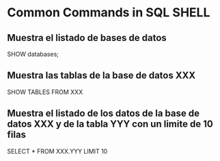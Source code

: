 # Common Commands in SQL SHELL #

## Muestra el listado de bases de datos ##
SHOW databases;

## Muestra las tablas de la base de datos XXX ###
SHOW TABLES FROM XXX

## Muestra el listado de los datos de la base de datos XXX y de la tabla YYY con un limite de 10 filas ##
SELECT * FROM XXX.YYY LIMIT 10